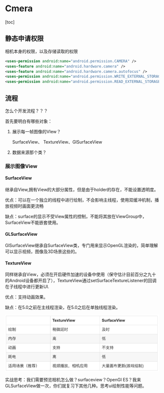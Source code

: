 Cmera
=====

[toc]

静态申请权限
------------

相机本身的权限，以及存储读取的权限

```xml
<uses-permission android:name="android.permission.CAMERA" />
<uses-feature android:name="android.hardware.camera" />
<uses-feature android:name="android.hardware.camera.autofocus" />
<uses-permission android:name="android.permission.WRITE_EXTERNAL_STORAGE" />
<uses-permission android:name="android.permission.READ_EXTERNAL_STORAGE"/>
```



流程
----

怎么个开发流程？？？

首先要明白有哪些对象：

1. 展示每一帧图像的VIew？

   SurfaceView、 TextureView、GlSurfaceView  

2. 数据来源那个类？



### 展示图像View

#### SurfaceView

继承自View,拥有View的大部分属性，但是由于holder的存在，不能设置透明度。

 优点：可以在一个独立的线程中进行绘制，不会影响主线程，使用双缓冲机制，播放视频时画面更流畅

 缺点：surface的显示不受View属性的控制，不能将其放在ViewGroup中，SurfaceView不能嵌套使用。

#### GLSurfaceView

GlSurfaceView继承自SurfaceView类，专门用来显示OpenGL渲染的，简单理解可以显示视频，图像及3D场景这些的。

#### TextureView

同样继承自View，必须在开启硬件加速的设备中使用（保守估计目前百分之九十的Android设备都开启了），TextureView通过setSurfaceTextureListener的回调在子线程中进行更新UI.

 优点：支持动画效果。

 缺点：在5.0之前在主线程渲染，在5.0之后在单独线程渲染。

<img src="../picture/media_pic_view.png" />

实战思考：我们需要预览相机怎么做？surfaceview？OpenGl ES？我来GLSurfaceView做一次，你们就复习下其他几种。思考ui绘制性能等问题。



